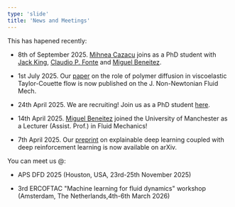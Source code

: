 ```yaml
---
type: 'slide'
title: 'News and Meetings'
---
```


This has hapened recently:
- 8th of September 2025. [Mihnea Cazacu](/people/) joins as a PhD student with [Jack King](https://www.google.com/search?client=safari&rls=en&q=jack+king&ie=UTF-8&oe=UTF-8), [Claudio P. Fonte](https://research.manchester.ac.uk/en/persons/claudio.fonte) and [Miguel Beneitez](/people/).

- 1st July 2025. Our [paper](https://www.sciencedirect.com/science/article/pii/S0377025725000783) on the role of polymer diffusion in viscoelastic Taylor-Couette flow is now published on the J. Non-Newtonian Fluid Mech.

- 24th April 2025. We are recruiting! Join us as a PhD student [here](https://www.findaphd.com/phds/project/data-driven-approaches-to-viscoelastic-flow-control/?p184706). 

- 14th April 2025. [Miguel Beneitez](/people/) joined the University of Manchester as a Lecturer (Assist. Prof.) in Fluid Mechanics!

- 7th April 2025. Our [preprint](https://arxiv.org/abs/2504.02354) on explainable deep learning coupled with deep reinforcement learning is now available on arXiv.

You can meet us @:
- APS DFD 2025 (Houston, USA, 23rd-25th November 2025)

- 3rd ERCOFTAC "Machine learning for fluid dynamics" workshop (Amsterdam, The Netherlands,4th-6th March 2026)
